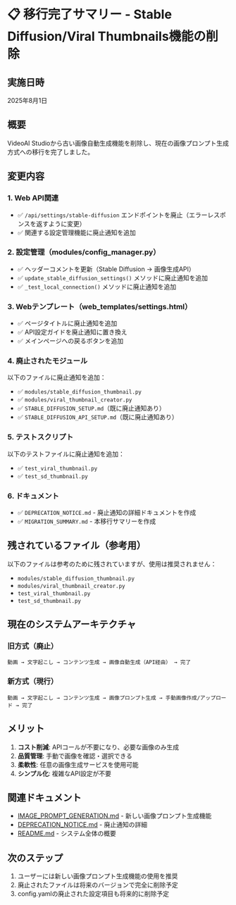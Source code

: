 # 📋 移行完了サマリー - Stable Diffusion/Viral Thumbnails機能の削除

## 実施日時
2025年8月1日

## 概要
VideoAI Studioから古い画像自動生成機能を削除し、現在の画像プロンプト生成方式への移行を完了しました。

## 変更内容

### 1. Web API関連
- ✅ `/api/settings/stable-diffusion` エンドポイントを廃止（エラーレスポンスを返すように変更）
- ✅ 関連する設定管理機能に廃止通知を追加

### 2. 設定管理（modules/config_manager.py）
- ✅ ヘッダーコメントを更新（Stable Diffusion → 画像生成API）
- ✅ `update_stable_diffusion_settings()` メソッドに廃止通知を追加
- ✅ `_test_local_connection()` メソッドに廃止通知を追加

### 3. Webテンプレート（web_templates/settings.html）
- ✅ ページタイトルに廃止通知を追加
- ✅ API設定ガイドを廃止通知に置き換え
- ✅ メインページへの戻るボタンを追加

### 4. 廃止されたモジュール
以下のファイルに廃止通知を追加：
- ✅ `modules/stable_diffusion_thumbnail.py`
- ✅ `modules/viral_thumbnail_creator.py`
- ✅ `STABLE_DIFFUSION_SETUP.md`（既に廃止通知あり）
- ✅ `STABLE_DIFFUSION_API_SETUP.md`（既に廃止通知あり）

### 5. テストスクリプト
以下のテストファイルに廃止通知を追加：
- ✅ `test_viral_thumbnail.py`
- ✅ `test_sd_thumbnail.py`

### 6. ドキュメント
- ✅ `DEPRECATION_NOTICE.md` - 廃止通知の詳細ドキュメントを作成
- ✅ `MIGRATION_SUMMARY.md` - 本移行サマリーを作成

## 残されているファイル（参考用）
以下のファイルは参考のために残されていますが、使用は推奨されません：
- `modules/stable_diffusion_thumbnail.py`
- `modules/viral_thumbnail_creator.py`
- `test_viral_thumbnail.py`
- `test_sd_thumbnail.py`

## 現在のシステムアーキテクチャ

### 旧方式（廃止）
```
動画 → 文字起こし → コンテンツ生成 → 画像自動生成（API経由） → 完了
```

### 新方式（現行）
```
動画 → 文字起こし → コンテンツ生成 → 画像プロンプト生成 → 手動画像作成/アップロード → 完了
```

## メリット
1. **コスト削減**: APIコールが不要になり、必要な画像のみ生成
2. **品質管理**: 手動で画像を確認・選択できる
3. **柔軟性**: 任意の画像生成サービスを使用可能
4. **シンプル化**: 複雑なAPI設定が不要

## 関連ドキュメント
- [IMAGE_PROMPT_GENERATION.md](IMAGE_PROMPT_GENERATION.md) - 新しい画像プロンプト生成機能
- [DEPRECATION_NOTICE.md](DEPRECATION_NOTICE.md) - 廃止通知の詳細
- [README.md](README.md) - システム全体の概要

## 次のステップ
1. ユーザーには新しい画像プロンプト生成機能の使用を推奨
2. 廃止されたファイルは将来のバージョンで完全に削除予定
3. config.yamlの廃止された設定項目も将来的に削除予定